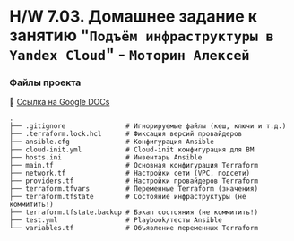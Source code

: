 # H/W 7.03. Домашнее задание к занятию "`Подъём инфраструктуры в Yandex Cloud`" - `Моторин Алексей`

### Файлы проекта
:book: [Ссылка на Google DOCs](https://docs.google.com/document/d/18CEnHFG5cI6Unp4Kg1IHxTEh2VrBvS5KErNtBIJPmdU/edit?usp=sharing)
```
.
├── .gitignore               # Игнорируемые файлы (кеш, ключи и т.д.)
├── .terraform.lock.hcl      # Фиксация версий провайдеров
├── ansible.cfg              # Конфигурация Ansible
├── cloud-init.yml           # Cloud-init конфигурация для ВМ
├── hosts.ini                # Инвентарь Ansible
├── main.tf                  # Основная конфигурация Terraform
├── network.tf               # Настройки сети (VPC, подсети)
├── providers.tf             # Настройки провайдеров Terraform
├── terraform.tfvars         # Переменные Terraform (значения)
├── terraform.tfstate        # Состояние инфраструктуры (не коммитить!)
├── terraform.tfstate.backup # Бэкап состояния (не коммитить!)
├── test.yml                 # Playbook/тесты Ansible
└── variables.tf             # Объявление переменных Terraform
```
